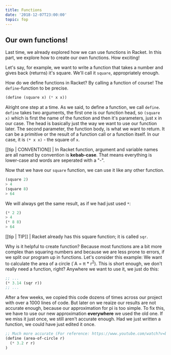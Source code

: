 ```yaml
---
title: Functions
date: '2018-12-07T23:00:00'
topic: fop
---
```


## Our own functions!

Last time, we already explored how we can use functions in Racket. In this part, we explore how to create our own functions. How exciting!

Let's say, for example, we want to write a function that takes a number and gives back (returns) it's square. We'll call it `square`, appropriately enough.

How do we define functions in Racket? By calling a function of course! The `define`-function to be precise.

```scheme
(define (square x) (* x x))
```

Alright one step at a time. As we said, to define a function, we call `define`. `define` takes two arguments, the first one is our function head, so `(square x)` which is first the name of the function and then it's parameters, just x in our case. The head is basically just the way we want to use our function later. The second parameter, the function body, is what we want to return. It can be a primitive or the result of a function call or a function itself. In our case, it is `(* x x)` - the square of `x`.

[[tip | CONVENTION]]
| In Racket function, argument and variable names are all named by convention is **kebab-case**. That means everything is lower-case and words are seperated with a "-".

Now that we have our `square` function, we can use it like any other function.

```scheme
(square 2)
> 4
(square 8)
> 64
```

We will always get the same result, as if we had just used `*`:

```scheme
(* 2 2)
> 4
(* 8 8)
> 64
```

[[tip | TIP]]
| Racket already has this square function; it is called `sqr`.

Why is it helpful to create function? Because most functions are a bit more complex than squaring numbers and because we are less prone to errors, if we split our program up in functions. Let's consider this example: We want to calculate the area of a circle (`A = π \* r<sup>2</sup>). This is short enough, we don't really need a function, right? Anywhere we want to use it, we just do this:

```scheme
;; ...
(* 3.14 (sqr r))
;; ...
```

After a few weeks, we copied this code dozens of times across our project with over a 1000 lines of code. But later on we reaize our results are not accurate enough, because our approximation for pi is too simple. To fix this, we have to use our new approximation **everywhere** we used the old one. If we miss it just once, we still aren't accurate enough. Had we just written a function, we could have just edited it once.

```scheme
;; Much more accurate (For reference: https://www.youtube.com/watch?v=bFNjA9LOPsg)
(define (area-of-circle r)
  (* 3.2 r r)
)
```

